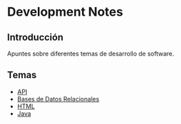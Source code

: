 # Development Notes

## Introducción
Apuntes sobre diferentes temas de desarrollo de software.

## Temas
- [API](./api/README.md)
- [Bases de Datos Relacionales](.bases-de-datos-relacionales/README.md)
- [HTML](./html/README.md)
- [Java](./java/README.md)